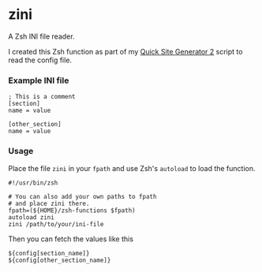 # zini
A Zsh INI file reader.

I created this Zsh function as part of my [Quick Site Generator 2](/kekePower/qsgen2) script to read the config file.

### Example INI file

```
; This is a comment
[section]
name = value

[other_section]
name = value
```

### Usage

Place the file ```zini``` in your ```fpath``` and use Zsh's ```autoload``` to load the function.

```
#!/usr/bin/zsh

# You can also add your own paths to fpath
# and place zini there.
fpath=(${HOME}/zsh-functions $fpath)
autoload zini
zini /path/to/your/ini-file
```

Then you can fetch the values like this

```
${config[section_name]}
${config[other_section_name]}
```

